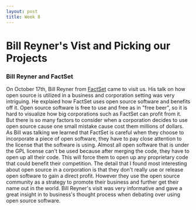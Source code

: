 ```yaml
---
layout: post
title: Week 8
---
```


# Bill Reyner's Vist and Picking our Projects

### Bill Reyner and FactSet

On October 17th, Bill Reyner from [FactSet](https://www.factset.com/) came to visit us. His talk on how open source is utilized in a business and corporation setting was very intriguing. He explaied how FactSet uses open source software and benefits off it. Open source software is free to use and free as in "free beer", so it is hard to visualize how big corporations such as FactSet can profit from it. But there is so many factors to consider when a corporation decides to use open source cause one small mistake cause cost them millions of dollars. As Bill was talking we learned that FactSet is careful when they choose to incorporate a piece of open software, they have to pay close attention to the license that the software is using. Almost all open software that is under the GPL license can't be used because after merging the code, they have to open up all their code. This will force them to open up any proprietary code that could benefit their competition. The detail that I found most interesting about open source in a corporation is that they don't really use or release open software to gain a direct profit. However they use the open source community as a strategy to promote their business and further get their name out in the world. Bill Reyner's visit was very informative and gave a great insight in to business's thought process when debating over using open source software.
